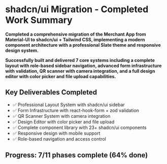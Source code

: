 # shadcn/ui Migration - Completed Work Summary

**Completed a comprehensive migration of the Merchant App from Material-UI to shadcn/ui + Tailwind CSS, implementing a modern component architecture with a professional Slate theme and responsive design system.** 

**Successfully built and delivered 7 core systems including a complete layout with role-based sidebar navigation, advanced form infrastructure with validation, QR scanner with camera integration, and a full design editor with color picker and file upload capabilities.** 

## Key Deliverables Completed
- ✅ Professional Layout System with shadcn/ui sidebar
- ✅ Form Infrastructure with react-hook-form + zod validation  
- ✅ QR Scanner System with camera integration
- ✅ Design Editor with color picker and file upload
- ✅ Complete component library with 23+ shadcn/ui components
- ✅ Responsive design with mobile support
- ✅ Role-based navigation and access control

## Progress: 7/11 phases complete (64% done) 